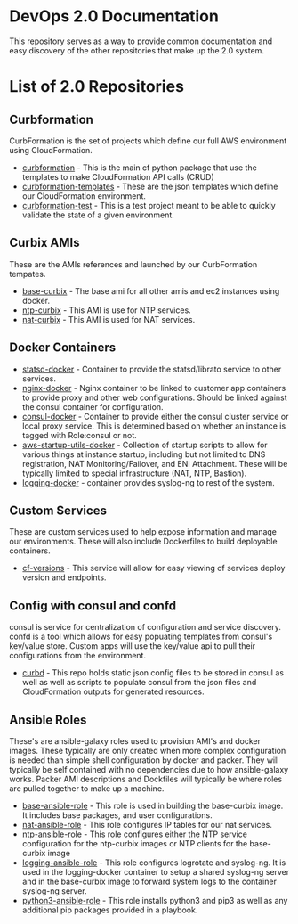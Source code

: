 # DevOps 2.0 Documentation
This repository serves as a way to provide common documentation and easy discovery of the other repositories that make up the 2.0 system.

# List of 2.0 Repositories
## Curbformation
CurbFormation is the set of projects which define our full AWS environment using CloudFormation.
* [curbformation](https://github.com/ridecharge/curbformation) - This is the main cf python package that use the templates to make CloudFormation API calls (CRUD)
* [curbformation-templates](https://github.com/ridecharge/curbformation-templates) - These are the json templates which define our CloudFormation environment.
* [curbformation-test](https://github.com/ridecharge/curbformation-tests) - This is a test project meant to be able to quickly validate the state of a given environment.

## Curbix AMIs
These are the AMIs references and launched by our CurbFormation tempates.
* [base-curbix](https://github.com/ridecharge/base-curbix) - The base ami for all other amis and ec2 instances using docker. 
* [ntp-curbix](https://github.com/ridecharge/ntp-curbix) - This AMI is use for NTP services.
* [nat-curbix](https://github.com/ridecharge/nat-curbix) - This AMI is used for NAT services.

## Docker Containers
* [statsd-docker](https://github.com/ridecharge/statsd-docker) - Container to provide the statsd/librato service to other services.
* [nginx-docker](https://github.com/ridecharge/nginx-docker) - Nginx container to be linked to customer app containers to provide proxy and other web configurations. Should be linked against the consul container for configuration.
* [consul-docker](https://github.com/ridecharge/consul-docker) - Container to provide either the consul cluster service or local proxy service. This is determined based on whether an instance is tagged with Role:consul or not. 
* [aws-startup-utils-docker](https://github.com/ridecharge/aws-startup-utils-docker) - Collection of startup scripts to allow for various things at instance startup, including but not limited to DNS registration, NAT Monitoring/Failover, and ENI Attachment. These will be typically limited to special infrastructure (NAT, NTP, Bastion).
* [logging-docker](https://github.com/ridecharge/logging-docker) - container provides syslog-ng to rest of the system.

## Custom Services
These are custom services used to help expose information and manage our environments. These will also include Dockerfiles to build deployable containers.
* [cf-versions](https://github.com/ridecharge/cf-versions) - This service will allow for easy viewing of services deploy version and endpoints.

## Config with consul and confd
consul is service for centralization of configuration and service discovery. confd is a tool which allows for easy popuating templates from consul's key/value store. Custom apps will use the key/value api to pull their configurations from the environment. 
* [curbd](https://github.com/ridecharge/curbd) - This repo holds static json config files to be stored in consul as well as well as scripts to populate consul from the json files and CloudFormation outputs for generated resources.

## Ansible Roles
These's are ansible-galaxy roles used to provision AMI's and docker images.  These typically are only created when more complex configuration is needed than simple shell configuration by docker and packer.  They will typically be self contained with no dependencies due to how ansible-galaxy works.  Packer AMI descriptions and Dockfiles will typically be where roles are pulled together to make up a machine.
* [base-ansible-role](https://github.com/ridecharge/base-ansible-role) - This role is used in building the base-curbix image. It includes base packages, and user configurations.
* [nat-ansible-role](https://github.com/ridecharge/nat-ansible-role) - This role configures IP tables for our nat services.
* [ntp-ansible-role](https://github.com/ridecharge/ntp-ansible-role) - This role configures either the NTP service configuration for the ntp-curbix images or NTP clients for the base-curbix image
* [logging-ansible-role](https://github.com/ridecharge/logging-ansible-role) - This role configures logrotate and syslog-ng. It is used in the logging-docker container to setup a shared syslog-ng server and in the base-curbix image to forward system logs to the container syslog-ng server. 
* [python3-ansible-role](https://github.com/ridecharge/python3-ansible-role) - This role installs python3 and pip3 as well as any additional pip packages provided in a playbook.


